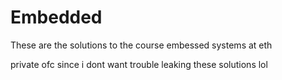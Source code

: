 # Embedded
These are the solutions to the course embessed systems at eth

private ofc since i dont want trouble leaking these solutions lol
